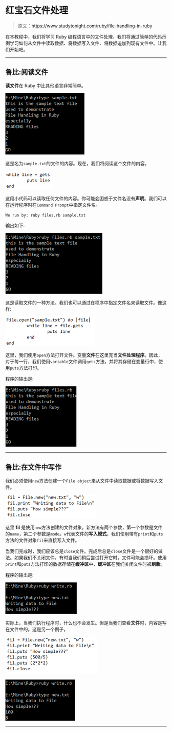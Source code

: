 # 红宝石文件处理

> 原文：<https://www.studytonight.com/ruby/file-handling-in-ruby>

在本教程中，我们将学习 Ruby 编程语言中的文件处理。我们将通过简单的代码示例学习如何从文件中读取数据、将数据写入文件、将数据追加到现有文件中。让我们开始吧。

* * *

## 鲁比:阅读文件

**读文件**在 Ruby 中比其他语言非常简单。

![Reading Files in Ruby](img/59ef8c47589d3d638b0eece8d25cdcc9.png)

这是名为`sample.txt`的文件的内容。现在，我们将阅读这个文件的内容。

![Reading Files in Ruby](img/170e1a66fd55e0c4803a1435f3eda30a.png)

这段小代码可以读取任何文件的内容。你可能会困惑于文件名没有**声明**。我们可以在运行程序时在`Command Prompt`中指定文件名。

```
We run by: ruby files.rb sample.txt
```

输出如下:

![Reading Files in Ruby](img/21612c962de21bda949c7667b85ec62f.png)

这是读取文件的一种方法。我们也可以通过在程序中指定文件名来读取文件。像这样:

![Reading Files in Ruby](img/10aa734e76fed552ea779e7933d07daf.png)

这里，我们使用`open`方法打开文件。变量**文件**在这里充当**文件处理程序**。因此，对于每一行，我们使用`variable`文件调用`gets`方法，并将其存储在变量行中，使用`puts`方法打印。

程序的输出是:

![Reading Files in Ruby](img/9b8630a7463c2f4191b630bc10103c11.png)

* * *

## 鲁比:在文件中写作

我们必须使用`new`方法创建一个`File object`来从文件中读取数据或将数据写入文件。

![Writing Files in Ruby](img/7c7c135e4082b4756dd359a81f85bb9d.png)

这里 **fil** 是使用`new`方法创建的文件对象。新方法有两个参数，第一个参数是文件的`name`，第二个参数是`mode`。`w`代表文件的**写入模式**。我们使用带有`print`和`puts`方法的文件对象`fil`来直接写入文件。

当我们完成时，我们应该总是`close`文件。完成后总是`close`文件是一个很好的做法。如果我们不关闭文件，有时当我们稍后尝试打开它时，文件可能会损坏。使用`print`和`puts`方法打印的数据存储在**缓冲区**中，**缓冲区**在我们关闭文件时被**刷新**。

程序的输出是:

![Writing Files in Ruby](img/29991e00626ec45c7d79c135565572f2.png)

实际上，当我们执行程序时，什么也不会发生。但是当我们查看**文件**时，内容是写在文件中的。这是另一个例子，

![Writing Files in Ruby](img/f9a0100f714163867e2dcce6664e4d6c.png)

![Writing Files in Ruby](img/d0833a1dbff20d2b0d9ff1715a11ffdb.png)

* * *